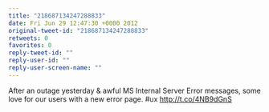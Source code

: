 ```yaml
---
title: "218687134247288833"
date: Fri Jun 29 12:47:30 +0000 2012
original-tweet-id: "218687134247288833"
retweets: 0
favorites: 0
reply-tweet-id: ""
reply-user-id: ""
reply-user-screen-name: ""
---
```

After an outage yesterday &amp; awful MS Internal Server Error messages, some love for our users with a new error page. #ux http://t.co/4NB9dGnS
